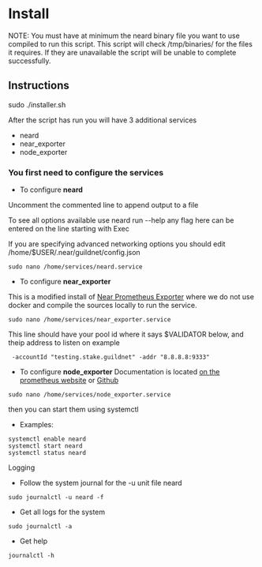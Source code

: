 # Install

NOTE: You must have at minimum the neard binary file you want to use compiled to run this script. This script will check /tmp/binaries/ for the files it requires. If they are unavailable the script will be unable to complete successfully.

## Instructions

sudo ./installer.sh

After the script has run you will have 3 additional services

- neard
- near_exporter
- node_exporter

### You first need to configure the services 
- To configure **neard**

Uncomment the commented line to append output to a file

To see all options available use neard run --help any flag here can be entered on the line starting with Exec

If you are specifying advanced networking options you should edit /home/$USER/.near/guildnet/config.json
```
sudo nano /home/services/neard.service
```

- To configure **near_exporter**

This is a modified install of [Near Prometheus Exporter](https://github.com/masknetgoal634/near-prometheus-exporter) where we do not use docker and compile the sources locally to run the service.
```
sudo nano /home/services/near_exporter.service
```
This line should have your pool id where it says $VALIDATOR below, and theip address to listen on example 
```
 -accountId "testing.stake.guildnet" -addr "8.8.8.8:9333"
```

- To configure **node_exporter**
Documentation is located [on the prometheus website](https://prometheus.io/docs/guides/node-exporter/) or [Github](https://github.com/prometheus/node_exporter)
```
sudo nano /home/services/node_exporter.service
```

then you can start them using systemctl 
- Examples:  
```
systemctl enable neard 
systemctl start neard 
systemctl status neard
```

Logging 
- Follow the system journal for the -u unit file neard
```
sudo journalctl -u neard -f
```
- Get all logs for the system
```
sudo journalctl -a
```
- Get help
```
journalctl -h
```

